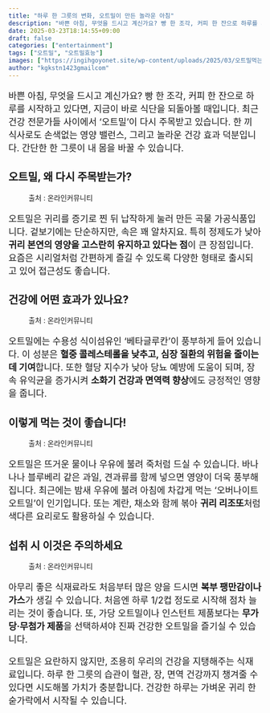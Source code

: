 ```yaml
---
title: "하루 한 그릇의 변화, 오트밀이 만든 놀라운 아침"
description: "바쁜 아침, 무엇을 드시고 계신가요? 빵 한 조각, 커피 한 잔으로 하루를 시작하고 있다면, 지금이 바로 식단을 되돌아볼 때입니다. 최근 건강 전문가들 사이에서 ‘오트밀’이 다시 주목받고 있습니다. 한 끼 식사로도 손색없는 영양 밸런스, 그리고 놀라운 건강 효과 덕분입"
date: 2025-03-23T18:14:55+09:00
draft: false
categories: ["entertainment"]
tags: ["오트밀", "오트밀효능"]
images: ["https://ingihgoyonet.site/wp-content/uploads/2025/03/오트밀먹는법-1024x683.jpg", "https://ingihgoyonet.site/wp-content/uploads/2025/03/오트밀의효능-1024x769.jpg", "https://ingihgoyonet.site/wp-content/uploads/2025/03/오트밀이렇게-683x1024.jpg", "https://ingihgoyonet.site/wp-content/uploads/2025/03/오트밀-효과-683x1024.jpg"]
author: "kgkstn1423gmailcom"
---
```


<p style="font-size:18px">바쁜 아침, 무엇을 드시고 계신가요? 빵 한 조각, 커피 한 잔으로 하루를 시작하고 있다면, 지금이 바로 식단을 되돌아볼 때입니다. 최근 건강 전문가들 사이에서 ‘오트밀’이 다시 주목받고 있습니다. 한 끼 식사로도 손색없는 영양 밸런스, 그리고 놀라운 건강 효과 덕분입니다. 간단한 한 그릇이 내 몸을 바꿀 수 있습니다.</p> <h2 >오트밀, 왜 다시 주목받는가?</h2> <figure ><img src="https://ingihgoyonet.site/wp-content/uploads/2025/03/오트밀먹는법-1024x683.jpg" alt="" style="aspect-ratio:16/9;object-fit:cover"/><figcaption >출처 : 온라인커뮤니티</figcaption></figure> <p style="font-size:18px">오트밀은 귀리를 증기로 찐 뒤 납작하게 눌러 만든 곡물 가공식품입니다. 겉보기에는 단순하지만, 속은 꽤 알차지요. 특히 정제도가 낮아 <strong>귀리 본연의 영양을 고스란히 유지하고 있다는 점</strong>이 큰 장점입니다. 요즘은 시리얼처럼 간편하게 즐길 수 있도록 다양한 형태로 출시되고 있어 접근성도 좋습니다.</p> <h2 >건강에 어떤 효과가 있나요?</h2> <figure ><img src="https://ingihgoyonet.site/wp-content/uploads/2025/03/오트밀의효능-1024x769.jpg" alt="" style="aspect-ratio:16/9;object-fit:cover"/><figcaption >출처 : 온라인커뮤니티</figcaption></figure> <p style="font-size:18px">오트밀에는 수용성 식이섬유인 ‘베타글루칸’이 풍부하게 들어 있습니다. 이 성분은 <strong>혈중 콜레스테롤을 낮추고, 심장 질환의 위험을 줄이는 데 기여</strong>합니다. 또한 혈당 지수가 낮아 당뇨 예방에 도움이 되며, 장 속 유익균을 증가시켜 <strong>소화기 건강과 면역력 향상</strong>에도 긍정적인 영향을 줍니다.</p> <h2 >이렇게 먹는 것이 좋습니다!</h2> <figure ><img src="https://ingihgoyonet.site/wp-content/uploads/2025/03/오트밀이렇게-683x1024.jpg" alt="" style="aspect-ratio:16/9;object-fit:cover"/><figcaption >출처 : 온라인커뮤니티</figcaption></figure> <p style="font-size:18px">오트밀은 뜨거운 물이나 우유에 불려 죽처럼 드실 수 있습니다. 바나나나 블루베리 같은 과일, 견과류를 함께 넣으면 영양이 더욱 풍부해집니다. 최근에는 밤새 우유에 불려 아침에 차갑게 먹는 ‘오버나이트 오트밀’이 인기입니다. 또는 계란, 채소와 함께 볶아 <strong>귀리 리조또</strong>처럼 색다른 요리로도 활용하실 수 있습니다.</p> <h2 >섭취 시 이것은 주의하세요</h2> <figure ><img src="https://ingihgoyonet.site/wp-content/uploads/2025/03/오트밀-효과-683x1024.jpg" alt="" style="aspect-ratio:16/9;object-fit:cover"/><figcaption >출처 : 온라인커뮤니티</figcaption></figure> <p style="font-size:18px">아무리 좋은 식재료라도 처음부터 많은 양을 드시면 <strong>복부 팽만감이나 가스</strong>가 생길 수 있습니다. 처음엔 하루 1/2컵 정도로 시작해 점차 늘리는 것이 좋습니다. 또, 가당 오트밀이나 인스턴트 제품보다는 <strong>무가당·무첨가 제품</strong>을 선택하셔야 진짜 건강한 오트밀을 즐기실 수 있습니다.</p> <p style="font-size:18px">오트밀은 요란하지 않지만, 조용히 우리의 건강을 지탱해주는 식재료입니다. 하루 한 그릇의 습관이 혈관, 장, 면역 건강까지 챙겨줄 수 있다면 시도해볼 가치가 충분합니다. 건강한 하루는 가벼운 귀리 한 숟가락에서 시작될 수 있습니다.</p>